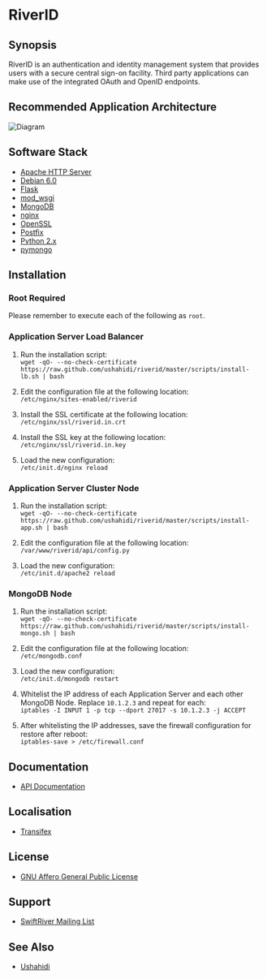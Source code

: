 # RiverID

## Synopsis

RiverID is an authentication and identity management system that provides users with a secure central sign-on facility. Third party applications can make use of the integrated OAuth and OpenID endpoints.

## Recommended Application Architecture

![Diagram](https://github.com/ushahidi/riverid/raw/master/diagrams/architecture.png)

## Software Stack

* [Apache HTTP Server](http://httpd.apache.org/)
* [Debian 6.0](http://www.debian.org/)
* [Flask](http://flask.pocoo.org/)
* [mod_wsgi](http://code.google.com/p/modwsgi/)
* [MongoDB](http://www.mongodb.org/)
* [nginx](http://nginx.org/)
* [OpenSSL](http://www.openssl.org/)
* [Postfix](http://www.postfix.org/)
* [Python 2.x](http://python.org/)
* [pymongo](http://pypi.python.org/pypi/pymongo/)

## Installation

### Root Required

Please remember to execute each of the following as `root`.

### Application Server Load Balancer

1. Run the installation script:  
`wget -qO- --no-check-certificate https://raw.github.com/ushahidi/riverid/master/scripts/install-lb.sh | bash`

2. Edit the configuration file at the following location:  
`/etc/nginx/sites-enabled/riverid`

3. Install the SSL certificate at the following location:  
`/etc/nginx/ssl/riverid.in.crt`

4. Install the SSL key at the following location:  
`/etc/nginx/ssl/riverid.in.key`

5. Load the new configuration:  
`/etc/init.d/nginx reload`

### Application Server Cluster Node

1. Run the installation script:  
`wget -qO- --no-check-certificate https://raw.github.com/ushahidi/riverid/master/scripts/install-app.sh | bash`

2. Edit the configuration file at the following location:  
`/var/www/riverid/api/config.py`

3. Load the new configuration:  
`/etc/init.d/apache2 reload`

### MongoDB Node

1. Run the installation script:  
`wget -qO- --no-check-certificate https://raw.github.com/ushahidi/riverid/master/scripts/install-mongo.sh | bash`

2. Edit the configuration file at the following location:  
`/etc/mongodb.conf`

3. Load the new configuration:  
`/etc/init.d/mongodb restart`

4. Whitelist the IP address of each Application Server and each other MongoDB Node. Replace `10.1.2.3` and repeat for each:  
`iptables -I INPUT 1 -p tcp --dport 27017 -s 10.1.2.3 -j ACCEPT`

5. After whitelisting the IP addresses, save the firewall configuration for restore after reboot:  
`iptables-save > /etc/firewall.conf`

## Documentation

* [API Documentation](https://github.com/ushahidi/riverid/blob/master/doc/api.md)

## Localisation

* [Transifex](https://www.transifex.net/projects/p/riverid/)

## License

* [GNU Affero General Public License](http://www.gnu.org/licenses/agpl.html)

## Support

* [SwiftRiver Mailing List](http://groups.google.com/group/swiftriver)

## See Also

* [Ushahidi](http://ushahidi.com/)